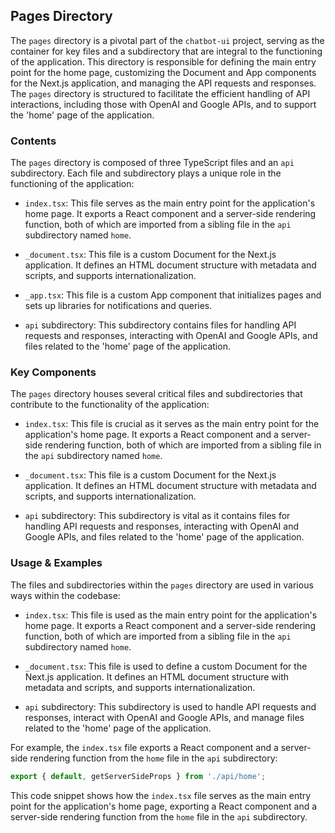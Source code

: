 
## Pages Directory

The `pages` directory is a pivotal part of the `chatbot-ui` project, serving as the container for key files and a subdirectory that are integral to the functioning of the application. This directory is responsible for defining the main entry point for the home page, customizing the Document and App components for the Next.js application, and managing the API requests and responses. The `pages` directory is structured to facilitate the efficient handling of API interactions, including those with OpenAI and Google APIs, and to support the 'home' page of the application.

### Contents

The `pages` directory is composed of three TypeScript files and an `api` subdirectory. Each file and subdirectory plays a unique role in the functioning of the application:

- `index.tsx`: This file serves as the main entry point for the application's home page. It exports a React component and a server-side rendering function, both of which are imported from a sibling file in the `api` subdirectory named `home`.

- `_document.tsx`: This file is a custom Document for the Next.js application. It defines an HTML document structure with metadata and scripts, and supports internationalization.

- `_app.tsx`: This file is a custom App component that initializes pages and sets up libraries for notifications and queries.

- `api` subdirectory: This subdirectory contains files for handling API requests and responses, interacting with OpenAI and Google APIs, and files related to the 'home' page of the application.

### Key Components

The `pages` directory houses several critical files and subdirectories that contribute to the functionality of the application:

- `index.tsx`: This file is crucial as it serves as the main entry point for the application's home page. It exports a React component and a server-side rendering function, both of which are imported from a sibling file in the `api` subdirectory named `home`.

- `_document.tsx`: This file is a custom Document for the Next.js application. It defines an HTML document structure with metadata and scripts, and supports internationalization.

- `api` subdirectory: This subdirectory is vital as it contains files for handling API requests and responses, interacting with OpenAI and Google APIs, and files related to the 'home' page of the application.

### Usage & Examples

The files and subdirectories within the `pages` directory are used in various ways within the codebase:

- `index.tsx`: This file is used as the main entry point for the application's home page. It exports a React component and a server-side rendering function, both of which are imported from a sibling file in the `api` subdirectory named `home`.

- `_document.tsx`: This file is used to define a custom Document for the Next.js application. It defines an HTML document structure with metadata and scripts, and supports internationalization.

- `api` subdirectory: This subdirectory is used to handle API requests and responses, interact with OpenAI and Google APIs, and manage files related to the 'home' page of the application.

For example, the `index.tsx` file exports a React component and a server-side rendering function from the `home` file in the `api` subdirectory:

```typescript
export { default, getServerSideProps } from './api/home';
```

This code snippet shows how the `index.tsx` file serves as the main entry point for the application's home page, exporting a React component and a server-side rendering function from the `home` file in the `api` subdirectory.
